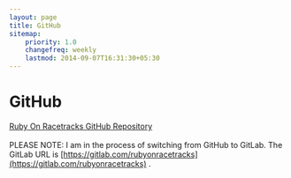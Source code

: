 ```yaml
---
layout: page
title: GitHub
sitemap:
    priority: 1.0
    changefreq: weekly
    lastmod: 2014-09-07T16:31:30+05:30
---
```

# GitHub

[Ruby On Racetracks GitHub Repository](https://github.com/rubyonracetracks)
<br><br>
PLEASE NOTE: I am in the process of switching from GitHub to GitLab.  The GitLab URL is [https://gitlab.com/rubyonracetracks](https://gitlab.com/rubyonracetracks) .
